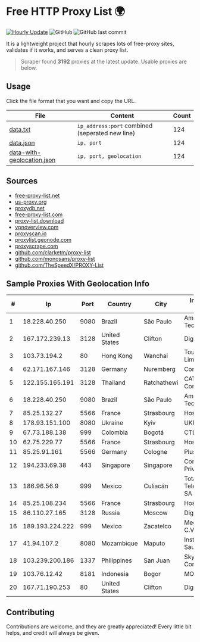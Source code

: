 
# Free HTTP Proxy List 🌍

[![Hourly Update](https://github.com/mertguvencli/http-proxy-list/actions/workflows/main.yml/badge.svg?branch=main)](https://github.com/mertguvencli/http-proxy-list/actions/workflows/main.yml)
![GitHub](https://img.shields.io/github/license/mertguvencli/http-proxy-list)
![GitHub last commit](https://img.shields.io/github/last-commit/mertguvencli/http-proxy-list)

It is a lightweight project that hourly scrapes lots of free-proxy sites, validates if it works, and serves a clean proxy list.


> Scraper found **3192** proxies at the latest update. Usable proxies are below.

## Usage

Click the file format that you want and copy the URL.


|File|Content|Count|
|----|-------|-----|
|[data.txt](https://raw.githubusercontent.com/mertguvencli/http-proxy-list/main/proxy-list/data.txt)|`ip_address:port` combined (seperated new line)|124|
|[data.json](https://raw.githubusercontent.com/mertguvencli/http-proxy-list/main/proxy-list/data.json)|`ip, port`|124|
|[data-with-geolocation.json](https://raw.githubusercontent.com/mertguvencli/http-proxy-list/main/proxy-list/data-with-geolocation.json)|`ip, port, geolocation`|124|

## Sources

* [free-proxy-list.net](https://free-proxy-list.net)
* [us-proxy.org](https://www.us-proxy.org)
* [proxydb.net](http://proxydb.net)
* [free-proxy-list.com](https://free-proxy-list.com/?page=&port=&type%5B%5D=http&type%5B%5D=https&up_time=0&search=Search)
* [proxy-list.download](https://www.proxy-list.download/HTTP)
* [vpnoverview.com](https://vpnoverview.com/privacy/anonymous-browsing/free-proxy-servers)
* [proxyscan.io](https://www.proxyscan.io)
* [proxylist.geonode.com](https://proxylist.geonode.com/api/proxy-list?limit=300&page=1&sort_by=lastChecked&sort_type=desc&protocols=http,https)
* [proxyscrape.com](https://api.proxyscrape.com/v2/?request=displayproxies&protocol=http&timeout=10000&country=all&ssl=all&anonymity=all)
* [github.com/clarketm/proxy-list](https://raw.githubusercontent.com/clarketm/proxy-list/master/proxy-list-raw.txt)
* [github.com/monosans/proxy-list](https://raw.githubusercontent.com/monosans/proxy-list/main/proxies/http.txt)
* [github.com/TheSpeedX/PROXY-List](https://raw.githubusercontent.com/TheSpeedX/PROXY-List/master/http.txt)


## Sample Proxies With Geolocation Info

|#|Ip|Port|Country|City|Internet Service Provider|
|-|--|----|-------|----|-------------------------|
|1|18.228.40.250|9080|Brazil|São Paulo|Amazon Technologies Inc.|
|2|167.172.239.13|3128|United States|Clifton|DigitalOcean, LLC|
|3|103.73.194.2|80|Hong Kong|Wanchai|TouchPal HK Co., Limited|
|4|62.171.167.146|3128|Germany|Nuremberg|Contabo GmbH|
|5|122.155.165.191|3128|Thailand|Ratchathewi|CAT Telecom Public Company Limited|
|6|18.228.40.250|9080|Brazil|São Paulo|Amazon Technologies Inc.|
|7|85.25.132.27|5566|France|Strasbourg|Host Europe GmbH|
|8|178.93.151.100|8080|Ukraine|Kyiv|UKRTELECOM|
|9|67.73.188.138|999|Colombia|Bogotá|CTL LATAM|
|10|62.75.229.77|5566|France|Strasbourg|Host Europe GmbH|
|11|85.25.91.161|5566|Germany|Cologne|PlusServer GmbH|
|12|194.233.69.38|443|Singapore|Singapore|Contabo Asia Private Limited|
|13|186.96.56.9|999|Mexico|Culiacán|Total Play Telecomunicaciones SA De CV|
|14|85.25.108.234|5566|France|Strasbourg|Host Europe GmbH|
|15|86.110.27.165|3128|Russia|Moscow|Digit One LLC|
|16|189.193.224.222|999|Mexico|Zacatelco|Mega Cable, S.A. de C.V.|
|17|41.94.107.2|8080|Mozambique|Maputo|Instituto Nacional de Saude|
|18|103.239.200.186|1337|Philippines|San Juan|Sky Cable Corporation|
|19|103.76.12.42|8181|Indonesia|Bogor|MORATELINDO|
|20|167.71.190.253|80|United States|Clifton|DigitalOcean, LLC|



## Contributing

Contributions are welcome, and they are greatly appreciated! Every
little bit helps, and credit will always be given.

